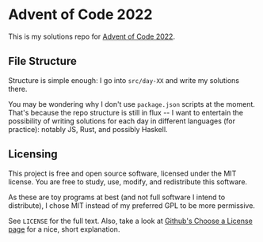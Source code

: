 # Advent of Code 2022

This is my solutions repo for [Advent of Code 2022][aoc].

## File Structure

Structure is simple enough: I go into `src/day-XX` and write my solutions there.

You may be wondering why I don't use `package.json` scripts at the moment.
That's because the repo structure is still in flux -- I want to entertain the
possibility of writing solutions for each day in different languages (for
practice): notably JS, Rust, and possibly Haskell.

## Licensing

This project is free and open source software, licensed under the MIT license.
You are free to study, use, modify, and redistribute this software.

As these are toy programs at best (and not full software I intend to
distribute), I chose MIT instead of my preferred GPL to be more permissive.

See `LICENSE` for the full text. Also, take a look at [Github's Choose a License
page][license] for a nice, short explanation.

[aoc]: https://adventofcode.com/2022
[license]: https://choosealicense.com/licenses/mit/
